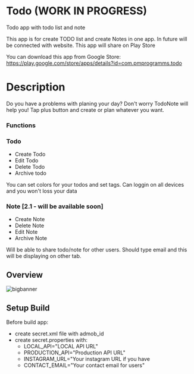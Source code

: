 # Todo (WORK IN PROGRESS)

Todo app with todo list and note 

This app is for create TODO list and create Notes in one app. In future will be connected with website.
This app will share on Play Store

You can download this app from Google Store: https://play.google.com/store/apps/details?id=com.pmprogramms.todo 

# Description

Do you have a problems with planing your day? Don't worry TodoNote will help you! Tap plus button and create or plan whatever you want.

### Functions

### Todo
* Create Todo
* Edit Todo
* Delete Todo
* Archive todo

You can set colors for your todos and set tags. Can loggin on all devices and you won't loss your data

### Note [2.1 - will be available soon]
* Create Note
* Delete Note
* Edit Note
* Archive Note

Will be able to share todo/note for other users. Should type email and this will be displaying on other tab.

## Overview
![bigbanner](https://user-images.githubusercontent.com/20040431/107070049-0f7cb400-67e3-11eb-8921-410855260245.png)


## Setup Build
Before build app:
* create secret.xml file with <string name="id_ad_mob_pub">admob_id</string>
* create secret.properties with:
    - LOCAL_API="LOCAL API URL"
    - PRODUCTION_API="Production API URL"
    - INSTAGRAM_URL="Your instagram URL if you have
    - CONTACT_EMAIL="Your contact email for users"


